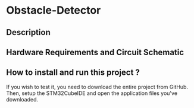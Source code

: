 # Obstacle-Detector

## Description

## Hardware Requirements and Circuit Schematic 

## How to install and run this project ?
If you wish to test it, you need to download the entire project from GitHub. Then, setup the STM32CubeIDE and open the application files you've downloaded.
